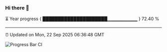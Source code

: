 ### Hi there 👋

⏳ Year progress { █████████████████████▁▁▁▁▁▁▁▁▁ } 72.40 %

---

⏰ Updated on Mon, 22 Sep 2025 06:36:48 GMT

![Progress Bar CI](https://github.com/ZhaoGui/ZhaoGui/workflows/Progress%20Bar%20CI/badge.svg)
